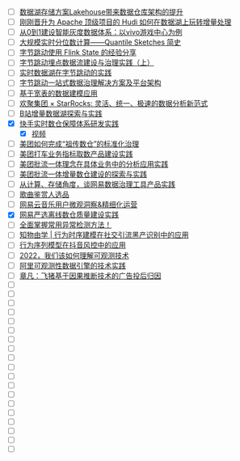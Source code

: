 - [ ] [数据湖存储方案Lakehouse带来数据仓库架构的提升](https://mp.weixin.qq.com/s/pT2X1vj8FyP3iVuxtJQU7A)
- [ ] [刚刚晋升为 Apache 顶级项目的 Hudi 如何在数据湖上玩转增量处理](https://mp.weixin.qq.com/s/5aQV_rcLZNOaeWn9w4RRbA)
- [ ] [从0到1建设智能灰度数据体系：以vivo游戏中心为例](https://mp.weixin.qq.com/s/g5pC3t3jQpgBNw4vQo4BvA)
- [ ] [大规模实时分位数计算——Quantile Sketches 简史](https://mp.weixin.qq.com/s/v92FulCKDUn3y1qazgl-7Q)
- [ ] [字节跳动使用 Flink State 的经验分享](https://mp.weixin.qq.com/s/ApxBikjOOXotw-QA8mjnig)
- [ ] [字节跳动埋点数据流建设与治理实践（上）](https://mp.weixin.qq.com/s/oB2kSb_EXblBKpatiWKRig)
- [ ] [实时数据湖在字节跳动的实践](https://mp.weixin.qq.com/s/CgNQfAHrvgY7JPc4hgSwhA)
- [ ] [字节跳动一站式数据治理解决方案及平台架构](https://mp.weixin.qq.com/s/Kh4UdBaOW5grXOeuxwoWdQ)
- [ ] [基于宽表的数据建模应用](https://mp.weixin.qq.com/s/z3gXT53Hl2t5REdhlZGo9w)
- [ ] [欢聚集团 × StarRocks: 灵活、统一、极速的数据分析新范式](https://mp.weixin.qq.com/s/hNN7vPqkeR6xnC0ZUohi0Q)
- [ ] [B站增量数据湖探索与实践](https://mp.weixin.qq.com/s/pjZAjgHF-HdZNjr7LfY9JA)
- [x] [快手实时数仓保障体系研发实践](https://smartsi.blog.csdn.net/article/details/127078901)
  - [x] [视频](https://www.bilibili.com/video/BV1ou411U7KR/?p=2)
- [ ] [美团如何完成“祖传数仓”的标准化治理](https://www.bilibili.com/video/BV1iY411N76H)
- [ ] [美团打车业务指标取数产品建设实践](https://www.bilibili.com/video/av685295606/)
- [ ] [美团批流一体理念在具体业务中的分析应用实践](https://www.bilibili.com/video/BV1aY411N7JN)
- [ ] [美团批流一体增量数仓建设的探索与实践](https://www.bilibili.com/video/BV1cW4y1z7yb)
- [ ] [从计算、存储角度，谈网易数据治理工具产品实践](https://mp.weixin.qq.com/s/4WZTPaS3GFzjDfsekJeReA)
- [ ] [歌曲鉴赏人选品](https://mp.weixin.qq.com/s/DmRpRLbWTW7xWvY-NM02CQ)
- [ ] [网易云音乐用户微观洞察&精细化运营](https://mp.weixin.qq.com/s/vXQHV8_8JS3Ayg1PCsMnlg)
- [x] [网易严选离线数仓质量建设实践](https://smartsi.blog.csdn.net/article/details/129483319)
- [ ] [全面掌握常用异常检测方法！](https://mp.weixin.qq.com/s/ZRVnfzkya0fxyTnbm1SuGw)
- [ ] [知物由学 | 行为时序建模在社交引流黑产识别中的应用](https://mp.weixin.qq.com/s/7m7imgVZnUvnwdR15ddjWw)
- [ ] [行为序列模型在抖音风控中的应用](https://mp.weixin.qq.com/s/ivNpbImiWDihnXcW3AWvIA)
- [ ] [2022，我们该如何理解可观测技术](https://mp.weixin.qq.com/s/0tFwwXHblGI0SN7zzZ7nmQ)
- [ ] [阿里可观测性数据引擎的技术实践](https://mp.weixin.qq.com/s/OPpQ0H6hCTixxHaX2WVaNQ)
- [ ] [章凡：飞猪基于因果推断技术的广告投后归因](https://mp.weixin.qq.com/s/8jZ-PuA5vN02jH6LzFvXlA)
- [ ] []()
- [ ] []()
- [ ] []()
- [ ] []()
- [ ] []()
- [ ] []()
- [ ] []()
- [ ] []()
- [ ] []()
- [ ] []()
- [ ] []()
- [ ] []()
- [ ] []()
- [ ] []()
- [ ] []()
- [ ] []()
- [ ] []()
- [ ] []()
- [ ] []()
